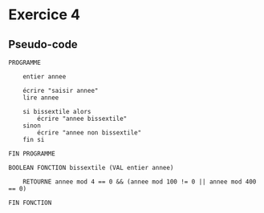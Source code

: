 # Exercice 4

## Pseudo-code

    PROGRAMME

        entier annee

        écrire "saisir annee"
        lire annee

        si bissextile alors
            écrire "annee bissextile"
        sinon
            écrire "annee non bissextile"
        fin si

    FIN PROGRAMME

    BOOLEAN FONCTION bissextile (VAL entier annee)

        RETOURNE annee mod 4 == 0 && (annee mod 100 != 0 || annee mod 400 == 0)
        
    FIN FONCTION
